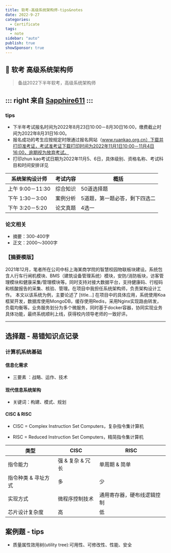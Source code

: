 ```yaml
---
title: 软考-高级系统架构师-tips&notes
date: 2022-9-27
categories:
  - Certificate
tags:
  - note
sidebar: "auto"
publish: true
showSponsor: true
---
```


## 👋  软考 高级系统架构师

> 备战2022下半年软考，高级系统架构师   

::: right
来自 [Sapphire611](http://www.sapphire611.com)
:::
---

### tips

- 下半年考试报名时间为2022年8月23日10:00－8月30日16:00，缴费截止时间为2022年8月31日16:00。
- 报名成功的考生应按规定时限通过报名网站（www.ruankao.org.cn）下载并打印准考证，考试准考证下载打印时间为2022年11月1日10:00－11月4日16:00，逾期视为放弃考试。
- 打印zhun kao考试日期为2022年11月5、6日，具体级别、资格名称、考试科目和时间安排详见
  
| 系统架构设计师   | 考试内容 | 概括                          |
| ---------------- | -------- | ----------------------------- |
| 上午 9:00－11:30 | 综合知识 | 50道选择题                    |
| 下午 1:30－3:00  | 案例分析 | 5道题，第一题必答，剩下四选二 |
| 下午 3:20－5:20  | 论文真题 | 4选一                         |

### 论文相关

- 摘要：300-400字
- 正文：2000～3000字

### 【摘要模版】
2021年12月，笔者所在公司中标上海某商学院的智慧校园物联板块建设。系统包含人行车行闸机模块、BMS（建筑设备管理系统）模块，安防/消防板块，访客管理模块和健康采集/管理模块等。同时支持对接大数据平台，支持健康码、行程码和核酸报告的采集、核验、管理。在项目中我担任系统架构师，负责架构设计工作。
本文以该系统为例，主要论述了 [title...] 在项目中的具体应用，系统使用Koa框架开发，数据库使用MongoDB，缓存使用Redis，采用Nginx实现路由转发，负载均衡等。业务服务划分为多个微服务，同时基于docker容器，协同实现业务具体功能，最终系统顺利上线，获得校内领导老师的一致好评。


---

## 选择题 - 易错知识点记录

### 计算机系统基础

#### 信息化需求

- 三要素 ：战略、运作、技术

#### 现代信息系统架构

- 关键词：构建、模式、规划

#### CISC & RISC

- CISC = Complex Instruction Set Computers，复杂指令集计算机

- RISC = Reduced Instruction Set Computers，精简指令集计算机

| 类型                | CISC              | RISC                       |
| ------------------- | ----------------- | -------------------------- |
| 指令能力            | 强 & 复杂  & 冗长 | 单周期 & 简单              |
| 指令种类 & 寻址方式 | 多                | 少                         |
| 实现方式            | 微程序控制技术    | 通用寄存器，硬布线逻辑控制 |
| 芯片设计复杂度      | 高                | 低                         |

## 案例题 - tips

- 质量属性效用树(utility tree):可用性、可修改性、性能、安全
